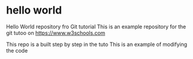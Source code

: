# hello world
Hello World repository fro Git tutorial
This is an example repository for the git tutoo on https://www.w3schools.com

This repo is a built step by step in the tuto
This is an example of modifying the code
